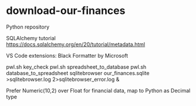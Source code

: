 # download-our-finances
Python repository

SQLAlchemy tutorial
https://docs.sqlalchemy.org/en/20/tutorial/metadata.html

VS Code extensions:
Black Formatter by Microsoft

pwl.sh key_check
pwl.sh spreadsheet_to_database
pwl.sh database_to_spreadsheet
sqlitebrowser our_finances.sqlite >sqlitebrowser.log 2>sqlitebrowser_error.log &

Prefer Numeric(10,2) over Float for financial data, map to Python as Decimal type
